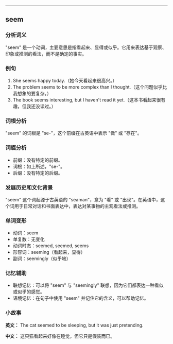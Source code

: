 
---------------
## seem
### 分析词义
"seem" 是一个动词，主要意思是指看起来、显得或似乎。它用来表达基于观察、印象或推测的看法，而不是确定的事实。

### 例句
1. She seems happy today.（她今天看起来很高兴。）
2. The problem seems to be more complex than I thought.（这个问题似乎比我想象的要复杂。）
3. The book seems interesting, but I haven't read it yet.（这本书看起来很有趣，但我还没读过。）

### 词根分析
"seem" 的词根是 "se-"，这个前缀在古英语中表示 "做" 或 "存在"。

### 词缀分析
- 前缀：没有特定的前缀。
- 词根：如上所述，"se-"。
- 后缀：没有特定的后缀。

### 发展历史和文化背景
"seem" 这个词起源于古英语的 "seaman"，意为 "看" 或 "出现"。在英语中，这个词用于日常对话和书面表达中，表达对某事物的主观看法或推测。

### 单词变形
- 动词：seem
- 单复数：无变化
- 动词时态：seemed, seemed, seems
- 形容词：seeming（看起来，显得）
- 副词：seemingly（似乎地）

### 记忆辅助
- 联想记忆：可以将 "seem" 与 "seemingly" 联想，因为它们都表达一种看似或似乎的感觉。
- 语境记忆：在句子中使用 "seem" 并记住它的含义，可以帮助记忆。

### 小故事
**英文：** The cat seemed to be sleeping, but it was just pretending.

**中文：** 这只猫看起来好像在睡觉，但它只是假装而已。

